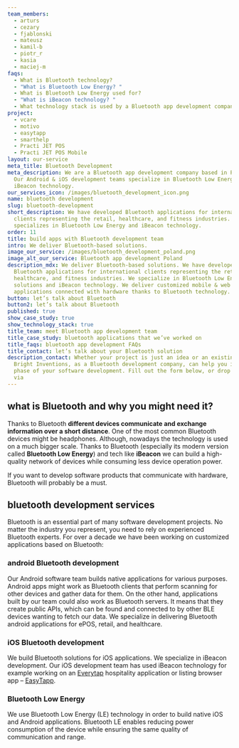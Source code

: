 ```yaml
---
team_members:
  - arturs
  - cezary
  - fjablonski
  - mateusz
  - kamil-b
  - piotr_r
  - kasia
  - maciej-m
faqs:
  - What is Bluetooth technology?
  - "What is Bluetooth Low Energy? "
  - What is Bluetooth Low Energy used for?
  - "What is iBeacon technology? "
  - What technology stack is used by a Bluetooth app development company?
project:
  - vcare
  - motivo
  - easytapp
  - smarthelp
  - Practi JET POS
  - Practi JET POS Mobile
layout: our-service
meta_title: Bluetooth Development
meta_description: We are a Bluetooth app development company based in Poland.
  Our Android & iOS development teams specialize in Bluetooth Low Energy and
  iBeacon technology.
our_services_icon: /images/bluetooth_development_icon.png
name: bluetooth development
slug: bluetooth-development
short_description: We have developed Bluetooth applications for international
  clients representing the retail, healthcare, and fitness industries. Our team
  specializes in Bluetooth Low Energy and iBeacon technology.
order: 11
title: build apps with Bluetooth development team
intro: We deliver Bluetooth-based solutions.
image_our_service: /images/bluetooth_development_poland.png
image_alt_our_service: Bluetooth app development Poland
description_mdx: We deliver Bluetooth-based solutions. We have developed
  Bluetooth applications for international clients representing the retail,
  healthcare, and fitness industries. We specialize in Bluetooth Low Energy
  solutions and iBeacon technology. We deliver customized mobile & web
  applications connected with hardware thanks to Bluetooth technology.
button: let’s talk about Bluetooth
button2: let’s talk about Bluetooth
published: true
show_case_study: true
show_technology_stack: true
title_team: meet Bluetooth app development team
title_case_study: bluetooth applications that we’ve worked on
title_faqs: bluetooth app development FAQs
title_contact: let’s talk about your Bluetooth solution
description_contact: Whether your project is just an idea or an existing system
  Bright Inventions, as a Bluetooth development company, can help you in any
  phase of your software development. Fill out the form below, or drop us a line
  via
---
```

## what is Bluetooth and why you might need it?

Thanks to Bluetooth **different devices communicate and exchange information over a short distance**. One of the most common Bluetooth devices might be headphones. Although, nowadays the technology is used on a much bigger scale. Thanks to Bluetooth (especially its modern version called **Bluetooth Low Energy**) and tech like **iBeacon** we can build a high-quality network of devices while consuming less device operation power.

If you want to develop software products that communicate with hardware, Bluetooth will probably be a must.

## bluetooth development services

Bluetooth is an essential part of many software development projects. No matter the industry you represent, you need to rely on experienced Bluetooth experts. For over a decade we have been working on customized applications based on Bluetooth:

### android Bluetooth development

Our Android software team builds native applications for various purposes. Android apps might work as Bluetooth clients that perform scanning for other devices and gather data for them. On the other hand, applications built by our team could also work as Bluetooth servers. It means that they create public APIs, which can be found and connected to by other BLE devices wanting to fetch our data. We specialize in delivering Bluetooth android applications for ePOS, retail, and healthcare.

### iOS Bluetooth development

We build Bluetooth solutions for iOS applications. We specialize in iBeacon development. Our iOS development team has used iBeacon technology for example working on an [Everytap](/projects/everytap/) hospitality application or listing browser app – [EasyTapp](/projects/easytapp/).

### Bluetooth Low Energy

We use Bluetooth Low Energy (LE) technology in order to build native iOS and Android applications. Bluetooth LE enables reducing power consumption of the device while ensuring the same quality of communication and range.